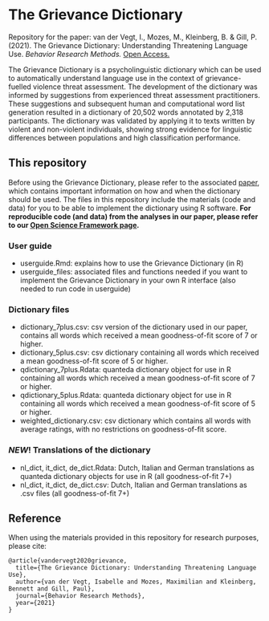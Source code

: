 # The Grievance Dictionary
Repository for the paper:
van der Vegt, I., Mozes, M., Kleinberg, B. & Gill, P. (2021). The Grievance Dictionary: Understanding Threatening Language Use. _Behavior Research Methods._ [Open Access.](https://link.springer.com/article/10.3758/s13428-021-01536-2)

The Grievance Dictionary is a psycholinguistic dictionary which can be used to automatically understand language use in the context of grievance-fuelled violence threat assessment. The development of the dictionary was informed by suggestions from experienced threat assessment practitioners. These suggestions and subsequent human and computational word list generation resulted in a dictionary of 20,502 words annotated by 2,318 participants. The dictionary was validated by applying it to texts written by violent and non-violent individuals, showing strong evidence for linguistic differences between populations and high classification performance.

## This repository
Before using the Grievance Dictionary, please refer to the associated [paper](https://link.springer.com/article/10.3758/s13428-021-01536-2), which contains important information on how and when the dictionary should be used. The files in this repository include the materials (code and data) for you to be able to implement the dictionary using R software. __For reproducible code (and data) from the analyses in our paper, please refer to our [Open Science Framework page](https://osf.io/3grd6/).__ 

### User guide
- userguide.Rmd: explains how to use the Grievance Dictionary (in R)
- userguide_files: associated files and functions needed if you want to implement the Grievance Dictionary in your own R interface (also needed to run code in userguide) 

### Dictionary files
- dictionary_7plus.csv: csv version of the dictionary used in our paper, contains all words which received a mean goodness-of-fit score of 7 or higher.
- dictionary_5plus.csv: csv dictionary containing all words which received a mean goodness-of-fit score of 5 or higher.
- qdictionary_7plus.Rdata: quanteda dictionary object for use in R containing all words which received a mean goodness-of-fit score of 7 or higher.
- qdictionary_5plus.Rdata: quanteda dictionary object for use in R containing all words which received a mean goodness-of-fit score of 5 or higher.
- weighted_dictionary.csv: csv dictionary which contains all words with average ratings, with no restrictions on goodness-of-fit score.

### _NEW_! Translations of the dictionary 
- nl_dict, it_dict, de_dict.Rdata: Dutch, Italian and German translations as quanteda dictionary objects for use in R (all goodness-of-fit 7+)
- nl_dict, it_dict, de_dict.csv: Dutch, Italian and German translations as .csv files (all goodness-of-fit 7+)

## Reference
When using the materials provided in this repository for research purposes, please cite:
```
@article{vandervegt2020grievance,
  title={The Grievance Dictionary: Understanding Threatening Language Use},
  author={van der Vegt, Isabelle and Mozes, Maximilian and Kleinberg, Bennett and Gill, Paul},
  journal={Behavior Research Methods},
  year={2021}
}
```
